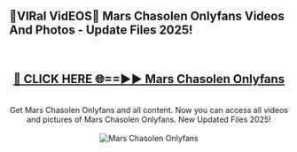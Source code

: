 <h2>🔴VIRal VidEOS🔴 Mars Chasolen Onlyfans Videos And Photos - Update Files 2025!</h2>
<br>
<div align="center">
<h2><a href="https://virallinks.top/odZfE0" rel="nofollow">🔴 CLICK HERE 🌐==►► Mars Chasolen Onlyfans</a></h2>
<br>
Get Mars Chasolen Onlyfans and all content. Now you can access all videos and pictures of Mars Chasolen Onlyfans. New Updated Files 2025!
<br>
<br>
<a href="https://virallinks.top/odZfE0" rel="nofollow" data-target="animated-image.originalLink"><img src="https://i.imgur.com/dJHk4Zq.gif)" alt="Mars Chasolen Onlyfans" style="max-width: 100%; display: inline-block;" data-target="animated-image.originalImage"></a>
</div>
<br>
